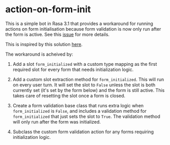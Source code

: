 # action-on-form-init
This is a simple bot in Rasa 3.1 that provides a workaround for running actions on form initialisation because form validation is now only run after the form is active. See this [issue](https://github.com/RasaHQ/rasa/issues/10913) for more details.

This is inspired by this solution [here](https://github.com/melindaloubser1/moodbot/tree/form_initial_logic_3.x).

The workaround is acheived by:
1. Add a slot `form_initialized` with a custom type mapping as the first required slot for every form that needs initialization logic.

2. Add a custom slot extraction method for `form_initialized`. This will run on every user turn. It will set the slot to `False` unless the slot is both currently set (it's set by the form below) and the form is still active. This takes care of resetting the slot once a form is closed.

3. Create a form validation base class that runs extra logic when `form_initialized` is `False`, and includes a validation method for `form_initialized` that just sets the slot to `True`. The validation method will only run after the form was initialized.

4. Subclass the custom form validation action for any forms requiring initialization logic.
